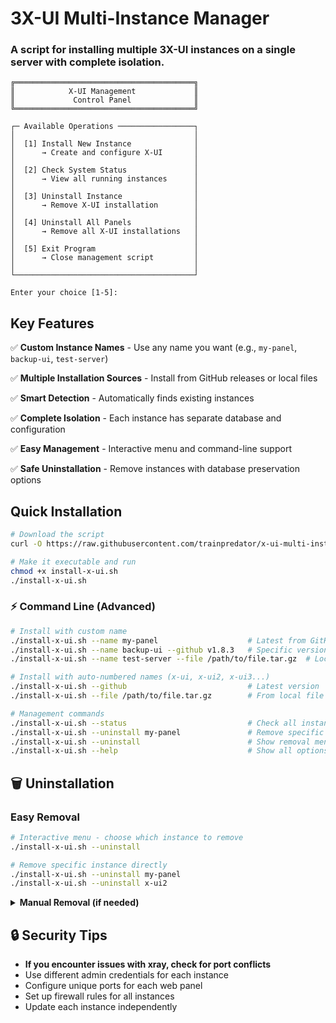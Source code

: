 # 3X-UI Multi-Instance Manager

### A script for installing multiple 3X-UI instances on a single server with complete isolation.

```
╔════════════════════════════════════════╗
║            X-UI Management             ║
║             Control Panel              ║
╚════════════════════════════════════════╝

┌─ Available Operations ─────────────────┐
│                                        │
│  [1] Install New Instance              │
│      → Create and configure X-UI       │
│                                        │
│  [2] Check System Status               │
│      → View all running instances      │
│                                        │
│  [3] Uninstall Instance                │
│      → Remove X-UI installation        │
│                                        │
│  [4] Uninstall All Panels              │
│      → Remove all X-UI installations   │
│                                        │
│  [5] Exit Program                      │
│      → Close management script         │
│                                        │
└────────────────────────────────────────┘

Enter your choice [1-5]:
```

## Key Features

✅ **Custom Instance Names** - Use any name you want (e.g., `my-panel`, `backup-ui`, `test-server`)

✅ **Multiple Installation Sources** - Install from GitHub releases or local files

✅ **Smart Detection** - Automatically finds existing instances

✅ **Complete Isolation** - Each instance has separate database and configuration

✅ **Easy Management** - Interactive menu and command-line support

✅ **Safe Uninstallation** - Remove instances with database preservation options

## Quick Installation

```bash
# Download the script
curl -O https://raw.githubusercontent.com/trainpredator/x-ui-multi-installer/main/install-x-ui.sh

# Make it executable and run
chmod +x install-x-ui.sh
./install-x-ui.sh
```


### ⚡ Command Line (Advanced)

```bash
# Install with custom name
./install-x-ui.sh --name my-panel                    # Latest from GitHub
./install-x-ui.sh --name backup-ui --github v1.8.3   # Specific version
./install-x-ui.sh --name test-server --file /path/to/file.tar.gz  # Local file

# Install with auto-numbered names (x-ui, x-ui2, x-ui3...)
./install-x-ui.sh --github                           # Latest version
./install-x-ui.sh --file /path/to/file.tar.gz        # From local file

# Management commands
./install-x-ui.sh --status                           # Check all instances
./install-x-ui.sh --uninstall my-panel               # Remove specific instance
./install-x-ui.sh --uninstall                        # Show removal menu
./install-x-ui.sh --help                             # Show all options
```


## 🗑️ Uninstallation

### Easy Removal

```bash
# Interactive menu - choose which instance to remove
./install-x-ui.sh --uninstall

# Remove specific instance directly
./install-x-ui.sh --uninstall my-panel
./install-x-ui.sh --uninstall x-ui2
```

<details>
<summary><strong>Manual Removal (if needed)</strong></summary>

```bash
# Replace 'my-panel' with your instance name
sudo systemctl stop my-panel
sudo systemctl disable my-panel
sudo rm -rf /usr/local/my-panel/
sudo rm -f /usr/bin/my-panel
sudo rm -f /etc/systemd/system/my-panel.service
sudo rm -rf /etc/my-panel/  # This removes the database too
sudo systemctl daemon-reload
```

</details>


## 🔒 Security Tips

- **If you encounter issues with xray, check for port conflicts**
- Use different admin credentials for each instance
- Configure unique ports for each web panel
- Set up firewall rules for all instances
- Update each instance independently

